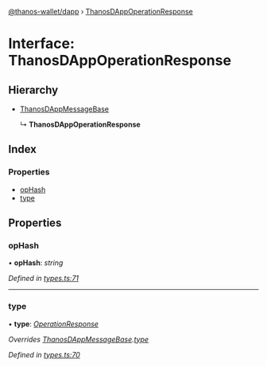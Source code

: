 [@thanos-wallet/dapp](../README.md) › [ThanosDAppOperationResponse](thanosdappoperationresponse.md)

# Interface: ThanosDAppOperationResponse

## Hierarchy

* [ThanosDAppMessageBase](thanosdappmessagebase.md)

  ↳ **ThanosDAppOperationResponse**

## Index

### Properties

* [opHash](thanosdappoperationresponse.md#ophash)
* [type](thanosdappoperationresponse.md#type)

## Properties

###  opHash

• **opHash**: *string*

*Defined in [types.ts:71](https://github.com/madfish-solutions/thanoswallet-dapp/blob/8b5bfb8/src/types.ts#L71)*

___

###  type

• **type**: *[OperationResponse](../enums/thanosdappmessagetype.md#operationresponse)*

*Overrides [ThanosDAppMessageBase](thanosdappmessagebase.md).[type](thanosdappmessagebase.md#type)*

*Defined in [types.ts:70](https://github.com/madfish-solutions/thanoswallet-dapp/blob/8b5bfb8/src/types.ts#L70)*
